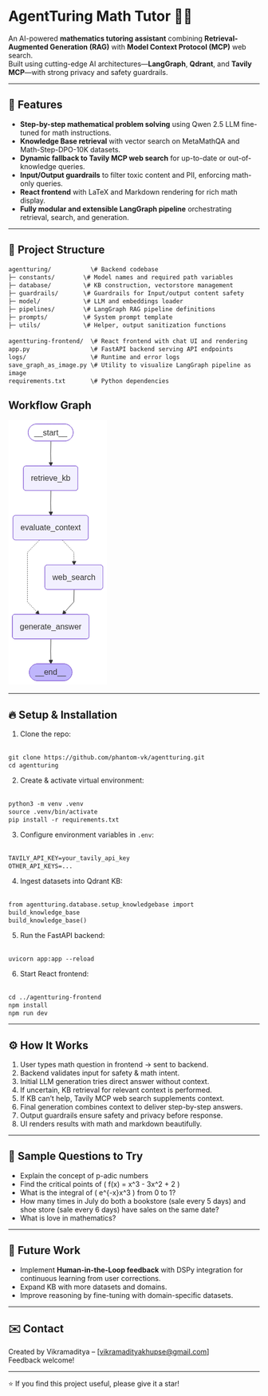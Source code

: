 
# AgentTuring Math Tutor 🤖📐

An AI-powered **mathematics tutoring assistant** combining **Retrieval-Augmented Generation (RAG)** with **Model Context Protocol (MCP)** web search.  
Built using cutting-edge AI architectures—**LangGraph**, **Qdrant**, and **Tavily MCP**—with strong privacy and safety guardrails.

---

## 🚀 Features

- **Step-by-step mathematical problem solving** using Qwen 2.5 LLM fine-tuned for math instructions.
- **Knowledge Base retrieval** with vector search on MetaMathQA and Math-Step-DPO-10K datasets.
- **Dynamic fallback to Tavily MCP web search** for up-to-date or out-of-knowledge queries.
- **Input/Output guardrails** to filter toxic content and PII, enforcing math-only queries.
- **React frontend** with LaTeX and Markdown rendering for rich math display.
- **Fully modular and extensible LangGraph pipeline** orchestrating retrieval, search, and generation.

---

## 📂 Project Structure


```
agentturing/           \# Backend codebase
├─ constants/        \# Model names and required path variables
├─ database/         \# KB construction, vectorstore management
├─ guardrails/       \# Guardrails for Input/output content safety
├─ model/            \# LLM and embeddings loader
├─ pipelines/        \# LangGraph RAG pipeline definitions
├─ prompts/          \# System prompt template
├─ utils/            \# Helper, output sanitization functions

agentturing-frontend/  \# React frontend with chat UI and rendering
app.py                 \# FastAPI backend serving API endpoints
logs/                  \# Runtime and error logs
save_graph_as_image.py \# Utility to visualize LangGraph pipeline as image
requirements.txt       \# Python dependencies
```

## Workflow Graph
![Pipeline Graph](pipeline_graph.png)

---

## 🔥 Setup & Installation

1. Clone the repo:
```

git clone https://github.com/phantom-vk/agentturing.git
cd agentturing

```

2. Create & activate virtual environment:
```

python3 -m venv .venv
source .venv/bin/activate
pip install -r requirements.txt

```

3. Configure environment variables in `.env`:
```

TAVILY_API_KEY=your_tavily_api_key
OTHER_API_KEYS=...

```

4. Ingest datasets into Qdrant KB:
```

from agentturing.database.setup_knowledgebase import build_knowledge_base
build_knowledge_base()

```

5. Run the FastAPI backend:
```

uvicorn app:app --reload

```

6. Start React frontend:
```

cd ../agentturing-frontend
npm install
npm run dev

```

---

## ⚙️ How It Works

1. User types math question in frontend → sent to backend.  
2. Backend validates input for safety & math intent.  
3. Initial LLM generation tries direct answer without context.  
4. If uncertain, KB retrieval for relevant context is performed.  
5. If KB can’t help, Tavily MCP web search supplements context.  
6. Final generation combines context to deliver step-by-step answers.  
7. Output guardrails ensure safety and privacy before response.  
8. UI renders results with math and markdown beautifully.

---

## 🧪 Sample Questions to Try

- Explain the concept of p-adic numbers  
- Find the critical points of \( f(x) = x^3 - 3x^2 + 2 \)  
- What is the integral of \( e^{-x}x^3 \) from 0 to 1?  
- How many times in July do both a bookstore (sale every 5 days) and shoe store (sale every 6 days) have sales on the same date?  
- What is love in mathematics?

---

## 🌱 Future Work

- Implement **Human-in-the-Loop feedback** with DSPy integration for continuous learning from user corrections.  
- Expand KB with more datasets and domains.  
- Improve reasoning by fine-tuning with domain-specific datasets.

---


## ✉️ Contact

Created by Vikramaditya – [vikramadityakhupse@gmail.com]  
Feedback welcome!

---

⭐ If you find this project useful, please give it a star!




